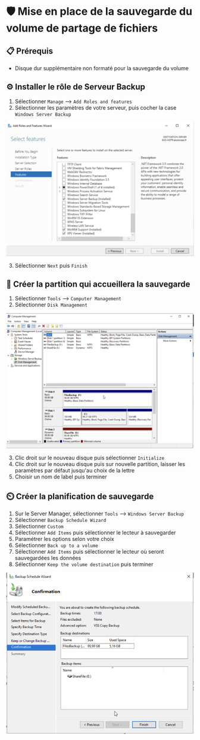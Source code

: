 # 🛡️ Mise en place de la sauvegarde du volume de partage de fichiers

## 📋 Prérequis

- Disque dur supplémentaire non formaté pour la sauvegarde du volume

## ⚙️ Installer le rôle de Serveur Backup

1. Sélectionner `Manage` --> `Add Roles and features`
2. Sélectionner les paramètres de votre serveur, puis cocher la case `Windows Server Backup`

![Ajouter les rôles et fonctionnalités](https://github.com/WildCodeSchool/TSSR-2402-P3-G3-BuildYourInfra-Ekoloclast/blob/main/S13/BackupInstall%20Capture/role%20serveur.png)

3. Sélectionner `Next` puis `Finish`

## 💾 Créer la partition qui accueillera la sauvegarde

1. Sélectionner `Tools` --> `Computer Management`
2. Sélectionner `Disk Management`

![Gestion des disques](https://github.com/WildCodeSchool/TSSR-2402-P3-G3-BuildYourInfra-Ekoloclast/blob/main/S13/BackupInstall%20Capture/partition.png)

3. Clic droit sur le nouveau disque puis sélectionner `Initialize`
4. Clic droit sur le nouveau disque puis sur nouvelle partition, laisser les paramètres par défaut jusqu'au choix de la lettre
5. Choisir un nom de label puis terminer

## ⏲️ Créer la planification de sauvegarde

1. Sur le Server Manager, sélectionner `Tools` --> `Windows Server Backup`
2. Sélectionner `Backup Schedule Wizard`
3. Sélectionner `Custom`
4. Sélectionner `Add Items` puis sélectionner le lecteur à sauvegarder
5. Paramétrer les options selon votre choix
6. Sélectionner `Back up to a volume`
7. Sélectionner `Add Items` puis sélectionner le lecteur où seront sauvegardées les données
8. Sélectionner `Keep the volume destination` puis terminer

![Planification de sauvegarde](https://github.com/WildCodeSchool/TSSR-2402-P3-G3-BuildYourInfra-Ekoloclast/blob/main/S13/BackupInstall%20Capture/backup%20confir.png)
